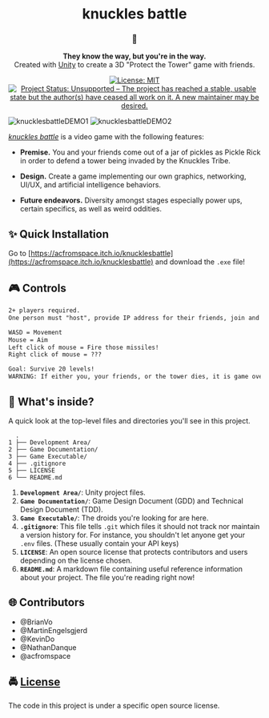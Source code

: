 <!-- HEADING -->

<h1 align="center">️knuckles battle</h1>

<!-- DESCRIPTION -->

<h3 align="center">
  <span role="img" aria-label="Hedgehog">🦔</span>
</h3>
<p align="center">
  <strong>They know the way, but you're in the way.</strong><br>
  Created with <a href="https://unity3d.com/" target="_blank">Unity</a> to create a 3D "Protect the Tower" game with friends.
</p>

<!-- BADGES -->

<p align="center">
    <a href="https://github.com/acfromspace/knucklesbattle/blob/master/LICENSE">
        <img src="https://img.shields.io/github/license/mashape/apistatus.svg"
            alt="License: MIT"></a>
    <a href="https://www.repostatus.org/#unsupported">
        <img src="https://www.repostatus.org/badges/latest/unsupported.svg" alt="Project Status: Unsupported – The project has reached a stable, usable state but the author(s) have ceased all work on it. A new maintainer may be desired." /></a>
</p>

<!-- FEATURES -->

![knucklesbattleDEMO1](https://user-images.githubusercontent.com/10361542/45701328-c4837880-bb23-11e8-8870-101b9d3f76c2.gif)
![knucklesbattleDEMO2](https://user-images.githubusercontent.com/10361542/45702068-b171a800-bb25-11e8-8a61-c5b4842c5584.gif)

[*knuckles battle*](https://acfromspace.itch.io/knucklesbattle) is a video game with the following features:

- **Premise.** You and your friends come out of a jar of pickles as Pickle Rick in order to defend a tower being invaded by the Knuckles Tribe.

- **Design.** Create a game implementing our own graphics, networking, UI/UX, and artificial intelligence behaviors.

- **Future endeavors.** Diversity amongst stages especially power ups, certain specifics, as well as weird oddities.

<!-- QUICK INSTALLATION -->

## <span role="img" aria-label="Sparkles">✨</span> Quick Installation

Go to [https://acfromspace.itch.io/knucklesbattle](https://acfromspace.itch.io/knucklesbattle) and download the `.exe` file!

<!-- IN-DEPTH GUIDE -->

## <span role="img" aria-label="Video Game">🎮</span> Controls

```txt
2+ players required.
One person must "host", provide IP address for their friends, join and ready in the lobby.

WASD = Movement
Mouse = Aim
Left click of mouse = Fire those missiles!
Right click of mouse = ???

Goal: Survive 20 levels!
WARNING: If either you, your friends, or the tower dies, it is game over!
```

<!-- WHAT'S INSIDE? -->

## <span role="img" aria-label="Thinking Face">🤔</span> What's inside?

A quick look at the top-level files and directories you'll see in this project.

```
  .
1 ├── Development Area/
2 ├── Game Documentation/
3 ├── Game Executable/
4 ├── .gitignore
5 ├── LICENSE   
6 └── README.md
```

1.  **`Development Area/`**: Unity project files.
2.  **`Game Documentation/`**: Game Design Document (GDD) and Technical Design Document (TDD).
3.  **`Game Executable/`**: The droids you're looking for are here.
4.  **`.gitignore`**: This file tells `.git` which files it should not track nor maintain a version history for. For instance, you shouldn't let anyone get your `.env` files. (These usually contain your API keys)
5.  **`LICENSE`**: An open source license that protects contributors and users depending on the license chosen.
6.  **`README.md`**: A markdown file containing useful reference information about your project. The file you're reading right now!

<!-- CONTRIBUTORS -->

## <span role="img" aria-label="Globe With Meridians">🌐</span> Contributors

- @BrianVo
- @MartinEngelsgjerd
- @KevinDo
- @NathanDanque
- @acfromspace

<!-- LICENSE -->

## <span role="img" aria-label="Oncoming Police Car">🚔</span> [License](LICENSE)

The code in this project is under a specific open source license.

